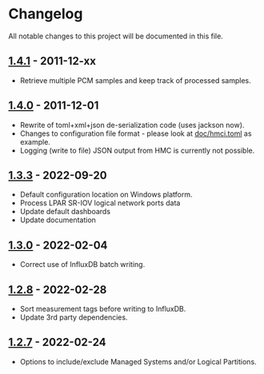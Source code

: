 # Changelog

All notable changes to this project will be documented in this file.

## [1.4.1] - 2011-12-xx
- Retrieve multiple PCM samples and keep track of processed samples.

## [1.4.0] - 2011-12-01
- Rewrite of toml+xml+json de-serialization code (uses jackson now).
- Changes to configuration file format - please look at [doc/hmci.toml](doc/hmci.toml) as example.
- Logging (write to file) JSON output from HMC is currently not possible.

## [1.3.3] - 2022-09-20
- Default configuration location on Windows platform.
- Process LPAR SR-IOV logical network ports data
- Update default dashboards
- Update documentation

## [1.3.0] - 2022-02-04
- Correct use of InfluxDB batch writing.

## [1.2.8] - 2022-02-28
- Sort measurement tags before writing to InfluxDB.
- Update 3rd party dependencies.


## [1.2.7] - 2022-02-24
- Options to include/exclude Managed Systems and/or Logical Partitions.

[1.4.1]: https://bitbucket.org/mnellemann/hmci/branches/compare/v1.4.1%0Dv1.4.0
[1.4.0]: https://bitbucket.org/mnellemann/hmci/branches/compare/v1.4.0%0Dv1.3.3
[1.3.3]: https://bitbucket.org/mnellemann/hmci/branches/compare/v1.3.3%0Dv1.3.0
[1.3.0]: https://bitbucket.org/mnellemann/hmci/branches/compare/v1.3.0%0Dv1.2.8
[1.2.8]: https://bitbucket.org/mnellemann/hmci/branches/compare/v1.2.8%0Dv1.2.7
[1.2.7]: https://bitbucket.org/mnellemann/hmci/branches/compare/v1.2.7%0Dv1.2.6
[1.2.6]: https://bitbucket.org/mnellemann/hmci/branches/compare/v1.2.6%0Dv1.2.5
